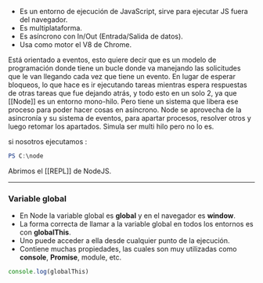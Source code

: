 - Es un entorno de ejecución de JavaScript, sirve para ejecutar JS fuera del navegador. 
- Es multiplataforma.
- Es asíncrono con In/Out (Entrada/Salida de datos).
- Usa como motor el V8 de Chrome.

Está orientado a eventos, esto quiere decir que es un modelo de programación donde tiene un bucle donde va manejando las solicitudes que le van llegando cada vez que tiene un evento. En lugar de esperar bloqueos, lo que hace es ir ejecutando tareas mientras espera respuestas de otras tareas que fue dejando atrás, y todo esto en un solo 2, ya que [[Node]] es un entorno mono-hilo. Pero tiene un sistema que libera ese proceso para poder hacer cosas en asíncrono. 
Node se aprovecha de la asincronía y su sistema de eventos, para apartar procesos, resolver otros y luego retomar los apartados. Simula ser multi hilo pero no lo es. 

si nosotros ejecutamos : 
```powershell
PS C:\node 
```
Abrimos el [[REPL]] de NodeJS. 
___

### Variable global 
- En Node la variable global es **global** y en el navegador es **window**.
- La forma correcta de llamar a la variable global en todos los entornos es con **globalThis**.
- Uno puede acceder a ella desde cualquier punto de la ejecución.
- Contiene muchas propiedades, las cuales son muy utilizadas como **console**, **Promise**, module, etc. 
```javascript
console.log(globalThis)
```
